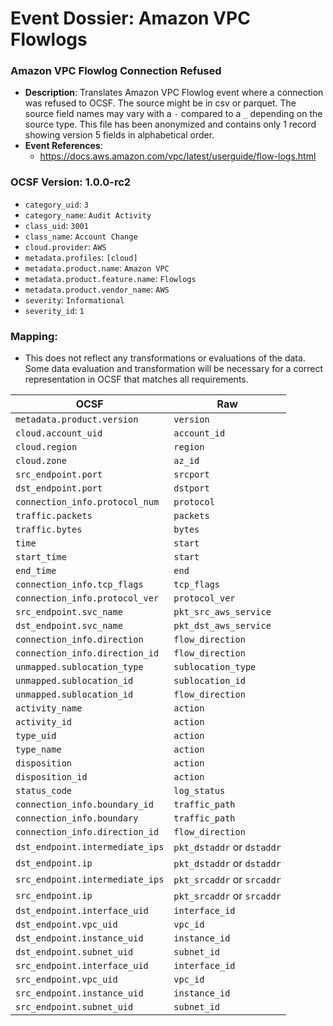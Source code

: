 # Event Dossier: Amazon VPC Flowlogs
### Amazon VPC Flowlog Connection Refused
- **Description**: Translates Amazon VPC Flowlog event where a connection was refused to OCSF. The source might be in csv or parquet. The source field names may vary with a `-` compared to a `_` depending on the source type. This file has been anonymized and contains only 1 record showing version 5 fields in alphabetical order.
- **Event References**:
  - https://docs.aws.amazon.com/vpc/latest/userguide/flow-logs.html

 ### OCSF Version: 1.0.0-rc2
 - `category_uid`: `3`
 - `category_name`: `Audit Activity`
 - `class_uid`: `3001`
 - `class_name`: `Account Change`
 - `cloud.provider`: `AWS`
 - `metadata.profiles`: `[cloud]`
 - `metadata.product.name`: `Amazon VPC`
 - `metadata.product.feature.name`: `Flowlogs`
 - `metadata.product.vendor_name`: `AWS`
 - `severity`: `Informational`
 - `severity_id`: `1`

 ### Mapping:
 - This does not reflect any transformations or evaluations of the data. Some data evaluation and transformation will be necessary for a correct representation in OCSF that matches all requirements.

| OCSF                       | Raw             |
| -------------------------- | ----------------|
| `metadata.product.version` | `version`       |
| `cloud.account_uid`        | `account_id`    |
| `cloud.region`             | `region`        |
|`cloud.zone`|`az_id`|
|`src_endpoint.port`|`srcport`|
|`dst_endpoint.port`|`dstport`|
|`connection_info.protocol_num`|`protocol`|
|`traffic.packets`|`packets`|
|`traffic.bytes`|`bytes`|
|`time`|`start`|
|`start_time`|`start`|
|`end_time`|`end`|
|`connection_info.tcp_flags`|`tcp_flags`|
|`connection_info.protocol_ver`|`protocol_ver`|
|`src_endpoint.svc_name`|`pkt_src_aws_service`|
|`dst_endpoint.svc_name`|`pkt_dst_aws_service`|
|`connection_info.direction`|`flow_direction`|
|`connection_info.direction_id`|`flow_direction`|
|`unmapped.sublocation_type`|`sublocation_type`|
|`unmapped.sublocation_id`|`sublocation_id`|
|`unmapped.sublocation_id`|`flow_direction`|
|`activity_name`|`action`|
|`activity_id`|`action`|
|`type_uid`|`action`|
|`type_name`|`action`|
|`disposition`|`action`|
|`disposition_id`|`action`|
|`status_code`|`log_status`|
|`connection_info.boundary_id`|`traffic_path`|
|`connection_info.boundary`|`traffic_path`|
|`connection_info.direction_id`|`flow_direction`|
|`dst_endpoint.intermediate_ips`|`pkt_dstaddr` or `dstaddr`|
|`dst_endpoint.ip`|`pkt_dstaddr` or `dstaddr`|
|`src_endpoint.intermediate_ips`|`pkt_srcaddr` or `srcaddr`|
|`src_endpoint.ip`|`pkt_srcaddr` or `srcaddr`|
|`dst_endpoint.interface_uid`|`interface_id`|
|`dst_endpoint.vpc_uid`|`vpc_id`|
|`dst_endpoint.instance_uid`|`instance_id`|
|`dst_endpoint.subnet_uid`|`subnet_id`|
|`src_endpoint.interface_uid`|`interface_id`|
|`src_endpoint.vpc_uid`|`vpc_id`|
|`src_endpoint.instance_uid`|`instance_id`|
|`src_endpoint.subnet_uid`|`subnet_id`|
